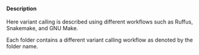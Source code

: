 #### Description
	
 Here variant calling is described using different workflows such as Ruffus, Snakemake, and GNU Make.

 Each folder contains a different variant calling workflow as denoted by the folder name.
